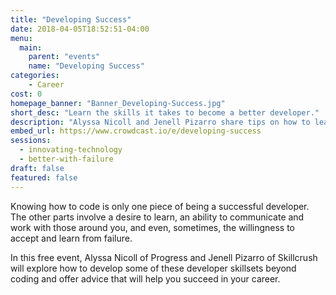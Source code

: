 ```yaml
---
title: "Developing Success"
date: 2018-04-05T18:52:51-04:00
menu:
  main:
    parent: "events"
    name: "Developing Success"
categories:
    - Career
cost: 0
homepage_banner: "Banner_Developing-Success.jpg"
short_desc: "Learn the skills it takes to become a better developer."
description: "Alyssa Nicoll and Jenell Pizarro share tips on how to learn and grow to become a better developer with experience."
embed_url: https://www.crowdcast.io/e/developing-success
sessions:
  - innovating-technology
  - better-with-failure
draft: false
featured: false
---
```


Knowing how to code is only one piece of being a successful developer. The other parts involve a desire to learn, an ability to communicate and work with those around you, and even, sometimes, the willingness to accept and learn from failure.

In this free event, Alyssa Nicoll of Progress and Jenell Pizarro of Skillcrush will explore how to develop some of these developer skillsets beyond coding and offer advice that will help you succeed in your career.
